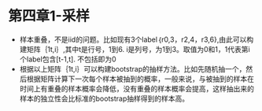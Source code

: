 # 第四章1-采样
 - 样本重叠，不是iid的问题。比如现有3个label｛r0,3，r2,4，r3,6},由此可以构建矩阵｛1t,i｝,其中t是行号，1到6. i是列号，为1到3。取值为0和1，1代表第i个label包含[t-1,t]. 不包括即为0
 - 根据以上矩阵｛1t,i｝可以构建bootstrap的抽样方法。比如先随机抽一个，然后根据矩阵计算下一次每个样本被抽到的概率，一般来说，与被抽到的样本在时间上有重叠的样本概率会降低，没有重叠的样本概率会提高，这样抽出来的样本的独立性会比标准的bootstrap抽样得到的样本高。
